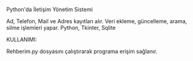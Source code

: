 Python'da İletişim Yönetim Sistemi

Ad, Telefon, Mail ve Adres kayıtları alır.
Veri ekleme, güncelleme, arama, silme işlemleri yapar.
Python, Tkinter, Sqlite

KULLANIMI:

Rehberim.py dosyasını çalıştırarak programa erişim sağlanır.